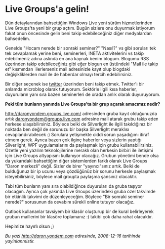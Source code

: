 # Live Groups'a gelin! 

Dün detaylarından bahsettiğim Windows Live yeni sürüm hizmetlerinden
Live Groups'ta yeni bir grup açtım. Bugün sizlere onu duyurmak istiyorum
fakat onun öncesinde gelin beni takip edebileceğiniz diğer medyalardan
bahsedelim.

Genelde "Hocam nerede bir sonraki seminer?" "Nasıl?" vs gibi soruları
tek tek cevaplamak yerine beni, seminerleri, INETA aktivitelerini vs
takip edebilmeniz adına aslında en ana kaynak benim blogum. Blogumu RSS
üzerinden takip edebileceğiniz gibi eğer blogun en üstündeki "Mail ile
takip et" kısmından  ilerlerseniz mail adresinizle kayıt olup blogdaki
değişikliklerden mail ile de haberdar olmayı tercih edebilirsiniz.

Bir diğer seçenek ise [twitter](http://twitter.com/daronyondem)
üzerinden beni takip etmek. Twitter'ı bir anlamda microblog olarak
tutuyorum. Sektörle ilgili kısa haberler, duyuruların yanı sıra bazen
seminerleri de oradan anlık olarak duyuruyorum.

**Peki tüm bunların yanında Live Groups'ta bir grup açarak amacımız
nedir?**

<http://daronyondem.groups.live.com/> adresinden gruba kayıt olduğunuzda
artık <daronyondem@groups.live.com> adresine mail atarak grubu takip
eden herkese ulaşabilirsiniz. Böylece belki de Silverlight ile ilgili
takıldığınız bir noktada ben değil de sorunuzu bir başka Silverlight
meraklısı cevaplandırabilecek :) Sorulara yetişmekte ciddi sorun
yaşadığımı itiraf etmem gerek. Ayrıca bazen çok ilginç haberler veya
sizlerin yaptığı Silverlight, WPF uygulamalarını da paylaşmak için grubu
kullanabilirsiniz. Özetle yeni yazılım teknolojilerine meraklı olan
herkesin birbiri ile iletişimi için Live Groups altyapısını kullanıyor
olacağız. Grubun yönetimi bende olsa da yukarıdaki bahsettiğim diğer
sistemlerden farklı olarak Live Groups "Daron merkezli" değil. Sizler de
birer "yayıncı"sınız artık. Belki de bulduğunuz bir ip ucunu veya
çözdüğünüz bir sorunu herkesle paylaşmak isteyebilirsiniz, böylece mail
groupta paylaşma şansınız olacaktır.

Tabi tüm bunların yanı sıra olabildiğince duyuruları da gruba taşıyor
olacağım. Ayrıca çok yakında Live Groups üzerindeki gruba özel takvimde
bir etkinlik takvimi de düzenleyeceğim. Böylece "Bir sonraki seminer
nerede?" sorusunun da cevabını sürekli online tutuyor olacağız.

Outlook kullananlar tavsiyem bir klasör oluşturup bir de kural
belirleyerek grubun maillerini bir klasöre toplamanız :) takibi çok daha
rahat olacaktır.

Hepimize hayırlı olsun ;)


*Bu yazi http://daron.yondem.com adresinde, 2008-12-16 tarihinde yayinlanmistir.*